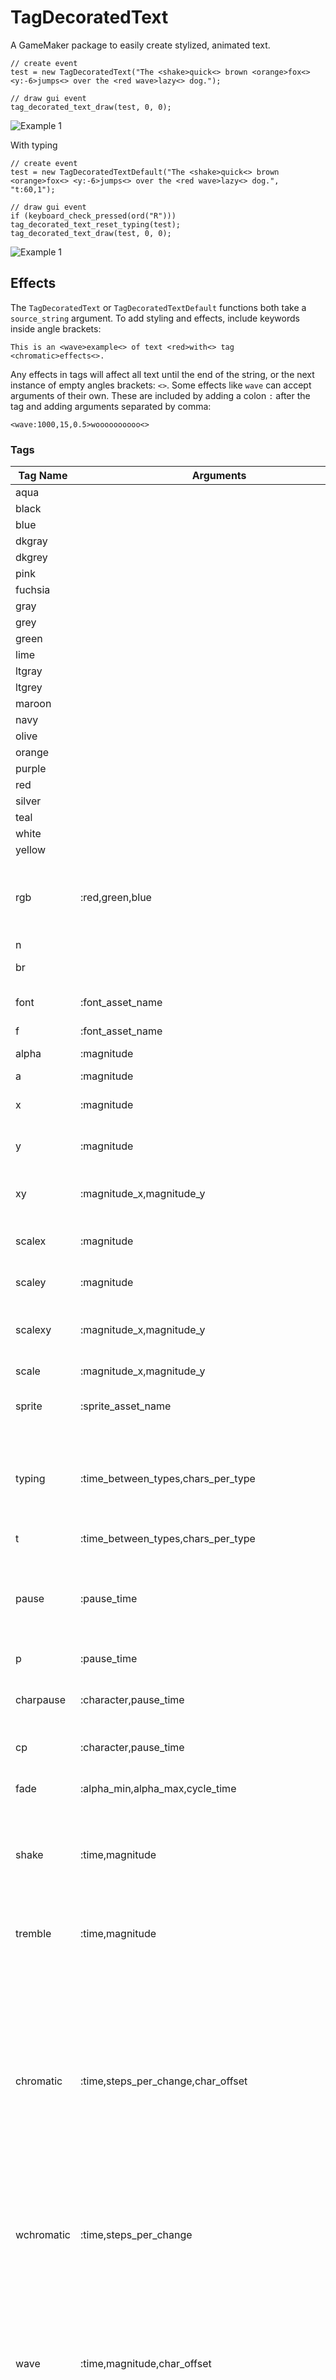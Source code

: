 # TagDecoratedText
A GameMaker package to easily create stylized, animated text.

```
// create event
test = new TagDecoratedText("The <shake>quick<> brown <orange>fox<> <y:-6>jumps<> over the <red wave>lazy<> dog.");

// draw gui event
tag_decorated_text_draw(test, 0, 0);
```

![Example 1](https://github.com/evanconway/tagdecoratedtext/blob/main/example%20gifs/example1.gif)

With typing

```
// create event
test = new TagDecoratedTextDefault("The <shake>quick<> brown <orange>fox<> <y:-6>jumps<> over the <red wave>lazy<> dog.", "t:60,1");

// draw gui event
if (keyboard_check_pressed(ord("R"))) tag_decorated_text_reset_typing(test);
tag_decorated_text_draw(test, 0, 0);
```

![Example 1](https://github.com/evanconway/tagdecoratedtext/blob/main/example%20gifs/example_typing1.gif)

## Effects

The `TagDecoratedText` or `TagDecoratedTextDefault` functions both take a `source_string` argument. To add styling and effects, include keywords inside angle brackets: 

`This is an <wave>example<> of text <red>with<> tag <chromatic>effects<>.`

Any effects in tags will affect all text until the end of the string, or the next instance of empty angles brackets: `<>`. Some effects like `wave` can accept arguments of their own. These are included by adding a colon `:` after the tag and adding arguments separated by comma:

`<wave:1000,15,0.5>woooooooooo<>`

### Tags
| Tag Name  | Arguments | Description   |
| --------  | --------- | -----------   |
| aqua      |           | color         |
| black     |           | color         |
| blue      |           | color         |
| dkgray    |           | color         |
| dkgrey    |           | color         |
| pink      |           | color         |
| fuchsia   |           | color         |
| gray      |           | color         |
| grey      |           | color         |
| green     |           | color         |
| lime      |           | color         |
| ltgray    |           | color         |
| ltgrey    |           | color         |
| maroon    |           | color         |
| navy      |           | color         |
| olive     |           | color         |
| orange    |           | color         |
| purple    |           | color         |
| red       |           | color         |
| silver    |           | color         |
| teal      |           | color         |
| white     |           | color         |
| yellow    |           | color         |
| rgb       | :red,green,blue | Create a color from the given red, green, and blue values between 0 and 255. |
| n         |           | Start a new line. |
| br        |           | Start a new line. Alias for "n." |
| font      | :font_asset_name | Change the font to the given font asset. |
| f         | :font_asset_name | Alias for "font." |
| alpha     | :magnitude | Set the alpha value of the text. |
| a         | :magnitude | Alias for "alpha." |
| x         | :magnitude | Offset the text horizontally by the given value. |
| y         | :magnitude | Offset the text vertically by the given value. |
| xy        | :magnitude_x,magnitude_y | Offset the text horizontally and vertically by the given values. |
| scalex    | :magnitude | Scale text horizontally by the given value. |
| scaley    | :magnitude | Scale text vertically by the given value. |
| scalexy   | :magnitude_x,magnitude_y | Scale text horizontally and vertically by the given values. |
| scale     | :magnitude_x,magnitude_y | Alias for "scalexy." |
| sprite    | :sprite_asset_name | Turns next character into the given sprite asset. |
| typing    | :time_between_types,chars_per_type | Sets new typing arguments. Time between types is given in milliseconds. Chars per type does not need to be an integer. |
| t         | :time_between_types,chars_per_type | Alias for "typing." |
| pause     | :pause_time   | When typing, pause the given time in milliseconds. Note that this will have no effect if used on a space character. |
| p         | :pause_time   | Alias for "pause." |
| charpause | :character,pause_time | Sets typing to pause for the given character the given time in milliseconds. |
| cp        | :character,pause_time | Alias for "charpause." |
| fade      | :alpha_min,alpha_max,cycle_time | Animates text with alpha fading. Cycle time is in milliseconds. |
| shake     | :time,magnitude | Animates the text with a shaking effect. Time is in milliseconds and magnitude is the pixel offset. |
| tremble   | :time,magnitude | Animates each character with a shake effect. Time is in milliseconds and magnitude is the pixel offset. |
| chromatic | :time,steps_per_change,char_offset | Animates the text by shifting colors through an rgb cycle. Time is the time in milliseconds between each cycle change. Steps_per_change affects how quickly the colors change. Char_offset argument affects how different the color is between each character. |
| wchromatic| :time,steps_per_change | Animates the text with a color changing affect like `chromatic`, but affects all characters the same. |
| wave | :time,magnitude,char_offset | Animates the text with a wave effect. Time is given in milliseconds. Magnitude is the max number of pixels offset. Char_offset is how much height variation there is between each character. |
| float | :time,magnitude | Animates the text with a floating effect. Time is given in milliseconds. Magnitude is the max number of pixels offset. |
| blink | :alpha_min,alpha_max,cycle_time | Animates the text with a blinking effect. Cycle time is in milliseconds.
| twitch | :count,magnitude,offset_time,wait_time_min,wait_time_max | Animates the text with a twitching animation. Sometimes, individual characters will be offset by the given magnitude. All times are in milliseconds. |


## Core Functions

`TagDecoratedText`
 
Create a new **TagDecoratedText** instance.

_Full function name:_  `TagDecoratedText(source_string, [width], [height])`
 
_Returns:_  `Struct.TagDecoratedText`

| Name        | DataType    |  Purpose   |
| ----------- | ----------- | -----------|
| source_string | String | String with decorative tags. |
| width | Real | Maximum width of the text. |
| height | Real | Maximum height of the text. |
---

`TagDecoratedTextDefault`

Create a new **TagDecoratedText** instance with default effects applied to entire text.

_Full function name:_  `TagDecoratedTextDefault(source_string, default_effects, [width], [height])`
 
_Returns:_  `Struct.TagDecoratedText`

| Name        | DataType    |  Purpose   |
| ----------- | ----------- | -----------|
| source_string | String | String with decorative tags. |
| default_effects | String | Default effects. |
| width | Real | Maximum width of the text. |
| height | Real | Maximum height of the text. |
---

`tag_decorated_text_draw`

Updates and draws the given TagDecoratedText instance.

_Full function name:_  `tag_decorated_text_draw(tag_decorated_text, x, y, [update_time_ms])`
 
_Returns:_  NA(`undefined`)

| Name        | DataType    |  Purpose   |
| ----------- | ----------- | -----------|
| tag_decorated_text | Struct.TagDecoratedText | TagDecoratedText instance to draw. |
| x | Real | X position to draw text. |
| y | Real | Y position to draw text. |
| update_time_ms | Real | Amount of time in milliseconds to update animations and typing state. |
---

`tag_decorated_text_reset_typing`

Resets typing state of given tag_decorated_text instance. TagDecoratedText instances are "typed" by default. This function must be called before typing update will have any effect.

_Full function name:_  `tag_decorated_text_reset_typing(tag_decorated_text)`
 
_Returns:_  NA(`undefined`)

| Name        | DataType    |  Purpose   |
| ----------- | ----------- | -----------|
| tag_decorated_text | Struct.TagDecoratedText | TagDecoratedText instance to reset typing state of. |
---

`tag_decorated_text_advance`

Advances typing state in a logical way. If the current page is not typed, current page typing state is set to finished. If current page is typed, text is advanced to the next page.

_Full function name:_  `tag_decorated_text_advance(tag_decorated_text)`
 
_Returns:_  NA(`undefined`)

| Name        | DataType    |  Purpose   |
| ----------- | ----------- | -----------|
| tag_decorated_text | Struct.TagDecoratedText | TagDecoratedText instance to advance typing state of. |
---



`tag_decorated_text_update`

Updates the given TagDecoratedText instance by the given time in ms. If no time is specified the TagDecoratedText instance is updated by time in ms of 1 frame of the current game speed.

_Full function name:_  `tag_decorated_text_update(tag_decorated_text, [update_time_ms])`
 
_Returns:_  NA(`undefined`)

| Name        | DataType    |  Purpose   |
| ----------- | ----------- | -----------|
| tag_decorated_text | Struct.TagDecoratedText | TagDecoratedText instance to advance typing state of. |
| update_time_ms | Real | Amount of time in milliseconds to update animations and typing state by. |
---

`tag_decorated_text_draw_no_update`

Draws the given TagDecoratedText instance without updating it.

_Full function name:_  `tag_decorated_text_draw_no_update(tag_decorated_text, x, y)`
 
_Returns:_  NA(`undefined`)

| Name        | DataType    |  Purpose   |
| ----------- | ----------- | -----------|
| tag_decorated_text | Struct.TagDecoratedText | TagDecoratedText instance to draw. |
| x | Real | X position to draw text. |
| y | Real | Y position to draw text. |
---

`tag_decorated_text_reset_animations`

Resets the state of all animations of the given TagDecoratedText instance.

_Full function name:_  `tag_decorated_text_reset_animations(tag_decorated_text)`
 
_Returns:_  NA(`undefined`)

| Name        | DataType    |  Purpose   |
| ----------- | ----------- | -----------|
| tag_decorated_text | Struct.TagDecoratedText | TagDecoratedText instance to reset animation state of. |
---

`tag_decorated_text_type_current_page`

Sets the typing state of the current page to finished.

_Full function name:_  `tag_decorated_text_type_current_page(tag_decorated_text)`
 
_Returns:_  NA(`undefined`)

| Name        | DataType    |  Purpose   |
| ----------- | ----------- | -----------|
| tag_decorated_text | Struct.TagDecoratedText | TagDecoratedText instance to set typing state of. |
---

`tag_decorated_text_get_current_page_typing_finished`

Indicates if the current page is finished typing.

_Full function name:_  `tag_decorated_text_get_current_page_typing_finished(tag_decorated_text)`
 
_Returns:_  (`Bool`)

| Name        | DataType    |  Purpose   |
| ----------- | ----------- | -----------|
| tag_decorated_text | Struct.TagDecoratedText | TagDecoratedText instance to get typing state of. |
---

`tag_decorated_text_type_all_pages`

Sets the typing state of all pages to finished.

_Full function name:_  `tag_decorated_text_type_all_pages(tag_decorated_text)`
 
_Returns:_  NA(`undefined`)

| Name        | DataType    |  Purpose   |
| ----------- | ----------- | -----------|
| tag_decorated_text | Struct.TagDecoratedText | TagDecoratedText instance to set typing state of. |
---

`tag_decorated_text_get_typing_finished`

Returns true if typing is completely finished for all pages.

_Full function name:_  `tag_decorated_text_get_typing_finished(tag_decorated_text)`
 
_Returns:_  (`Bool`)

| Name        | DataType    |  Purpose   |
| ----------- | ----------- | -----------|
| tag_decorated_text | Struct.TagDecoratedText | TagDecoratedText instance to get typing state of. |
---

`tag_decorated_text_page_next`

Go to the next page.

_Full function name:_  `tag_decorated_text_page_next(tag_decorated_text)`
 
_Returns:_  NA(`undefined`)

| Name        | DataType    |  Purpose   |
| ----------- | ----------- | -----------|
| tag_decorated_text | Struct.TagDecoratedText | TagDecoratedText instance to go to next page of. |
---

`tag_decorated_text_page_previous`

Go to the previous page.

_Full function name:_  `tag_decorated_text_page_previous(tag_decorated_text)`
 
_Returns:_  NA(`undefined`)

| Name        | DataType    |  Purpose   |
| ----------- | ----------- | -----------|
| tag_decorated_text | Struct.TagDecoratedText | TagDecoratedText instance to go to previous page of. |
---

`tag_decorated_text_get_page_count`

Get the number of pages.

_Full function name:_  `tag_decorated_text_get_page_count(tag_decorated_text)`
 
_Returns:_  (`Real`)

| Name        | DataType    |  Purpose   |
| ----------- | ----------- | -----------|
| tag_decorated_text | Struct.TagDecoratedText | TagDecoratedText instance to get page count of. |
---

`tag_decorated_text_get_current_page_index`

Get the index of the current page.

_Full function name:_  `tag_decorated_text_get_current_page_index(tag_decorated_text)`
 
_Returns:_  (`Real`)

| Name        | DataType    |  Purpose   |
| ----------- | ----------- | -----------|
| tag_decorated_text | Struct.TagDecoratedText | TagDecoratedText instance to get page index of. |
---

`tag_decorated_text_get_width`

Returns the width of the given TagDecoratedText instance.

_Full function name:_  `tag_decorated_text_get_width(tag_decorated_text)`
 
_Returns:_  (`Real`)

| Name        | DataType    |  Purpose   |
| ----------- | ----------- | -----------|
| tag_decorated_text | Struct.TagDecoratedText | TagDecoratedText instance to get width of. |
---

`tag_decorated_text_get_height`

Returns the height of the given TagDecoratedText instance.

_Full function name:_  `tag_decorated_text_get_height(tag_decorated_text)`
 
_Returns:_  (`Real`)

| Name        | DataType    |  Purpose   |
| ----------- | ----------- | -----------|
| tag_decorated_text | Struct.TagDecoratedText | TagDecoratedText instance to get height of. |
---

`tag_decorated_text_set_on_type_callback`

Set the callback function that's invoked whenever a type event occurs.

_Full function name:_  `tag_decorated_text_set_on_type_callback(tag_decorated_text, on_type_callback)`
 
_Returns:_  NA(`undefined`)

| Name        | DataType    |  Purpose   |
| ----------- | ----------- | -----------|
| tag_decorated_text | Struct.TagDecoratedText | TagDecoratedText instance to set on type callback of. |
| on_type_callback | Function | Callback function invoked on character type. |
---

`tag_decorated_text_set_character_on_type_callback`

Set the callback function that's invoked whenever a type event occurs for a specific character.

_Full function name:_  `tag_decorated_text_set_character_on_type_callback(tag_decorated_text, character_index, on_type_callback)`

_Returns:_  NA(`undefined`)

| Name        | DataType    |  Purpose   |
| ----------- | ----------- | -----------|
| tag_decorated_text | Struct.TagDecoratedText | TagDecoratedText instance to set character on type callback of. |
| character_index | Real | Index of character to receive on type callback. |
| on_type_callback | Function | Callback function invoked on character type. |
---

`tag_decorated_text_set_typing_params`

Set the time between types and characters per type.

_Full function name:_  `tag_decorated_text_set_typing_params(tag_decorated_text, time_between_types_ms, chars_per_type)`

_Returns:_  NA(`undefined`)

| Name        | DataType    |  Purpose   |
| ----------- | ----------- | -----------|
| tag_decorated_text | Struct.TagDecoratedText | TagDecoratedText instance to set typing params of. |
| time_between_types_ms | Real | Time in milliseconds between type events. |
| chars_per_type | Real | Number of characters typed per type event. |
---
